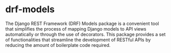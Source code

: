 # drf-models
The Django REST Framework (DRF) Models package is a convenient tool that simplifies the process of mapping Django models to API views automatically or through the use of decorators. This package provides a set of functionalities that streamline the development of RESTful APIs by reducing the amount of boilerplate code required.
